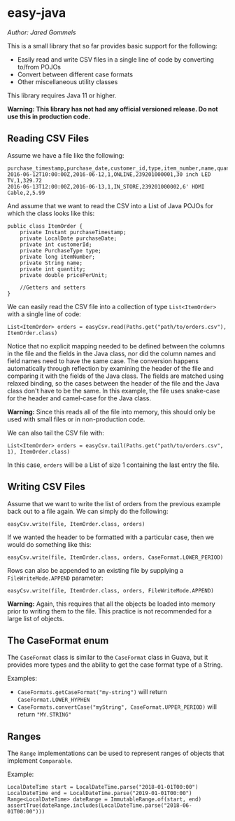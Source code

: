 # easy-java

*Author: Jared Gommels*

This is a small library that so far provides basic support for the following:
- Easily read and write CSV files in a single line of code by converting to/from POJOs
- Convert between different case formats
- Other miscellaneous utility classes

This library requires Java 11 or higher.

**Warning: This library has not had any official versioned release. Do not use this in production code.**

## Reading CSV Files

Assume we have a file like the following:

    purchase_timestamp,purchase_date,customer_id,type,item_number,name,quantity,price_per_unit
    2016-06-12T10:00:00Z,2016-06-12,1,ONLINE,239201000001,30 inch LED TV,1,329.72
    2016-06-13T12:00:00Z,2016-06-13,1,IN_STORE,239201000002,6' HDMI Cable,2,5.99

And assume that we want to read the CSV into a List of Java POJOs for which the class looks like this:

    public class ItemOrder {
        private Instant purchaseTimestamp;
        private LocalDate purchaseDate;
        private int customerId;
        private PurchaseType type;
        private long itemNumber;
        private String name;
        private int quantity;
        private double pricePerUnit;
        
        //Getters and setters        
    }

We can easily read the CSV file into a collection of type `List<ItemOrder>` with a single line of code:

    List<ItemOrder> orders = easyCsv.read(Paths.get("path/to/orders.csv"), ItemOrder.class)

Notice that no explicit mapping needed to be defined between the columns in the file and the fields in the Java class, nor did
the column names and field names need to have the same case. The conversion happens automatically through reflection by examining
the header of the file and comparing it with the fields of the Java class. The fields are matched using relaxed binding, so the
cases between the header of the file and the Java class don't have to be the same. In this example, the file uses snake-case for the
header and camel-case for the Java class.

**Warning:** Since this reads all of the file into memory, this should only be used with small files or in non-production code.

We can also tail the CSV file with:

    List<ItemOrder> orders = easyCsv.tail(Paths.get("path/to/orders.csv", 1), ItemOrder.class)
    
In this case, `orders` will be a List of size 1 containing the last entry the file.


## Writing CSV Files
Assume that we want to write the list of orders from the previous example back out to a file again. We can simply do the following:

    easyCsv.write(file, ItemOrder.class, orders)

If we wanted the header to be formatted with a particular case, then we would do something like this:

    easyCsv.write(file, ItemOrder.class, orders, CaseFormat.LOWER_PERIOD)
    
Rows can also be appended to an existing file by supplying a `FileWriteMode.APPEND` parameter:

    easyCsv.write(file, ItemOrder.class, orders, FileWriteMode.APPEND)
    
**Warning:** Again, this requires that all the objects be loaded into memory prior to writing them to the file. This practice is not recommended for a large list of objects.

## The CaseFormat enum
The `CaseFormat` class is similar to the `CaseFormat` class in Guava, but it provides more types and the ability to get the case format type of a String.

Examples:
- `CaseFormats.getCaseFormat("my-string")` will return `CaseFormat.LOWER_HYPHEN`
- `CaseFormats.convertCase("myString", CaseFormat.UPPER_PERIOD)` will return `"MY.STRING"`

## Ranges
The `Range` implementations can be used to represent ranges of objects that implement `Comparable`.

Example:

    LocalDateTime start = LocalDateTime.parse("2018-01-01T00:00")
    LocalDateTime end = LocalDateTime.parse("2019-01-01T00:00")
    Range<LocalDateTime> dateRange = ImmutableRange.of(start, end)
    assertTrue(dateRange.includes(LocalDateTime.parse("2018-06-01T00:00")))
    
